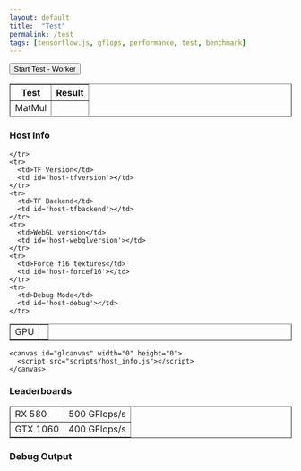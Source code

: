 ```yaml
---
layout: default
title:  "Test"
permalink: /test
tags: [tensorflow.js, gflops, performance, test, benchmark]
---
```

<script src="https://cdn.jsdelivr.net/npm/@tensorflow/tfjs/dist/tf.min.js"></script>
  <button onclick="StartTest()">Start Test - Worker</button>

<!-- ===================================================  -->
<!-- Test Results                                          -->
<!-- ===================================================  -->
<div id='div-testresults'>
  <table id='table-hostinfo' border='1'>
    <tr>
      <th>Test</th>
      <th>Result</th>
    </tr>
    <tr>
      <td>MatMul</td>
      <td id="tr-matmul"></td>
    </tr>
  </table>


<!-- ===================================================  -->
<!-- Host Info                                            -->
<!-- ===================================================  -->
<h3> Host Info</h3>
<div id='div-hostinfo'>
  <table id='table-hostinfo' border='1' border-width='5px'>
    <tr>
      <td>GPU</td>
      <td id="host-gpu"></td>

    </tr>
    <tr>
      <td>TF Version</td>
      <td id='host-tfversion'></td>
    </tr>
    <tr>
      <td>TF Backend</td>
      <td id='host-tfbackend'></td>
    </tr>
    <tr>
      <td>WebGL version</td>
      <td id='host-webglversion'></td>
    </tr>
    <tr>
      <td>Force f16 textures</td>
      <td id='host-forcef16'></td>
    </tr>
    <tr>
      <td>Debug Mode</td>
      <td id='host-debug'></td>
    </tr>
  </table>


  
    <canvas id="glcanvas" width="0" height="0">
      <script src="scripts/host_info.js"></script>
    </canvas>
  </div>


<!-- ===================================================  -->
<!-- Leaderboards                                                 -->
<!-- ===================================================  -->
<h3> Leaderboards</h3>
<div id='div-leaderboards'>
  <table id='table-leaderboards' border='1' border-width='5px'>
    <tr>
      <td>RX 580</td>
      <td>500 GFlops/s</td>
    </tr>
    <tr>
      <td>GTX 1060</td>
      <td>400 GFlops/s</td>
    </tr>
  </table>
  </div>


<!-- ===================================================  -->
<!-- Output                                                 -->
<!-- ===================================================  -->
<h3> Debug Output</h3>


<texarea type="text" id='test-output'>



<script src="scripts/main.js"></script>
<script src="scripts/worker.js"></script>
<script src="scripts/matmul.js"></script>
<script src="scripts/mnist.js"></script>
